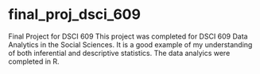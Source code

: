 # final_proj_dsci_609
Final Project for DSCI 609
This project was completed for DSCI 609 Data Analytics in the Social Sciences. It is a good example of my understanding of both inferential and descriptive statistics. The data analyics were completed in R. 
